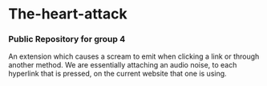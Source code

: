 # The-heart-attack
### Public Repository for group 4  

An extension which causes a scream to emit when clicking a link or through another method.
We are essentially attaching an audio noise, to each hyperlink that is pressed, on the current website that one is using. 
